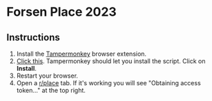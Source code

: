 # Forsen Place 2023

## Instructions

1. Install the [Tampermonkey](https://www.tampermonkey.net) browser extension.
2. [Click this](https://github.com/Tuxsupa/ForsenPlace2023/raw/main/forsenPlace2023.user.js). Tampermonkey should let you install the script. Click on **Install**.
3. Restart your browser.
4. Open a [r/place](https://www.reddit.com/r/place) tab. If it's working you will see "Obtaining access token..." at the top right.